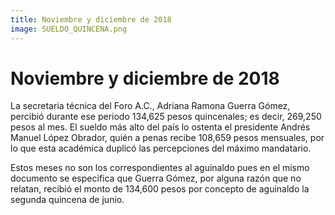 ```yaml
---
title: Noviembre y diciembre de 2018
image: SUELDO_QUINCENA.png
---
```


# Noviembre y diciembre de 2018

La secretaria técnica del Foro A.C., Adriana Ramona Guerra Gómez, percibió durante ese periodo 134,625 pesos quincenales; es decir, 269,250 pesos al mes. El sueldo más alto del país lo ostenta el presidente Andrés Manuel López Obrador, quién a penas recibe 108,659 pesos mensuales, por lo que esta académica duplicó las percepciones del máximo mandatario. 

Estos meses no son los correspondientes al aguinaldo pues en el mismo documento se especifica que Guerra Gómez, por alguna razón que no relatan, recibió el monto de 134,600 pesos por concepto de aguinaldo la segunda quincena de junio.
